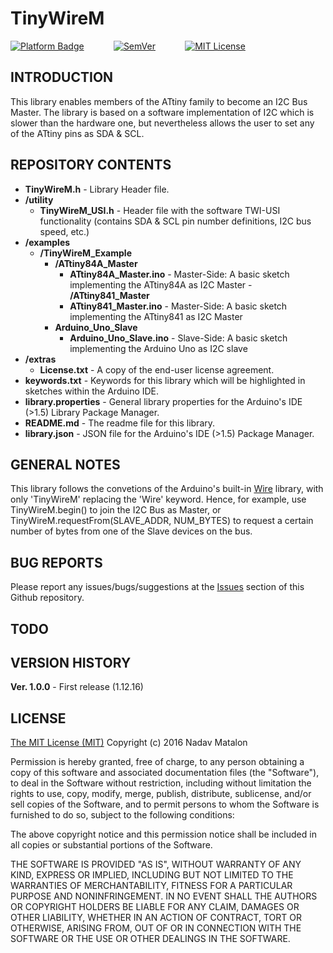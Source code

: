 # TinyWireM

[![Platform Badge](https://img.shields.io/badge/platform-tinyAVR-orange.svg)](http://www.atmel.com/products/microcontrollers/avr/tinyavr.aspx)
&nbsp;&nbsp;&nbsp;&nbsp;&nbsp;&nbsp;&nbsp;&nbsp;&nbsp;&nbsp;
[![SemVer](https://img.shields.io/badge/SemVer-1.0.0-brightgreen.svg)](http://semver.org/)
&nbsp;&nbsp;&nbsp;&nbsp;&nbsp;&nbsp;&nbsp;&nbsp;&nbsp;&nbsp;
[![MIT License](https://img.shields.io/badge/license-MIT-blue.svg)](https://opensource.org/licenses/MIT)

## INTRODUCTION

This library enables members of the ATtiny family to become an I2C Bus Master. The library is based on a software implementation of I2C which is slower than the hardware one, but nevertheless allows the user to set any of the ATtiny pins as SDA & SCL.

## REPOSITORY CONTENTS

- **TinyWireM.h** - Library Header file.
- **/utility** 
    - **TinyWireM_USI.h** - Header file with the software TWI-USI functionality (contains SDA & SCL pin number definitions, I2C bus speed, etc.)
- **/examples**  
    - **/TinyWireM_Example**
        - **/ATtiny84A_Master**
            - **ATtiny84A_Master.ino** - Master-Side: A basic sketch implementing the ATtiny84A as I2C Master        - **/ATtiny841_Master**
            - **ATtiny841_Master.ino** - Master-Side: A basic sketch implementing the ATtiny841 as I2C Master  
        - **Arduino_Uno_Slave** 
            - **Arduino_Uno_Slave.ino** - Slave-Side: A basic sketch implementing the Arduino Uno as I2C slave  
- **/extras** 
    - **License.txt** - A copy of the end-user license agreement.  
- **keywords.txt** - Keywords for this library which will be highlighted in sketches within the Arduino IDE. 
- **library.properties** - General library properties for the Arduino's IDE (>1.5) Library Package Manager.
- **README.md** - The readme file for this library.
- **library.json** - JSON file for the Arduino's IDE (>1.5) Package Manager.


## GENERAL NOTES

This library follows the convetions of the Arduino's built-in [Wire](https://github.com/arduino/Arduino/tree/master/hardware/arduino/avr/libraries/Wire) library, with only 'TinyWireM' replacing the 'Wire' keyword. Hence, for example, use TinyWireM.begin() to join the I2C Bus as Master, or TinyWireM.requestFrom(SLAVE_ADDR, NUM_BYTES) to request a certain number of bytes from one of the Slave devices on the bus.


## BUG REPORTS

Please report any issues/bugs/suggestions at the [Issues](https://github.com/nadavmatalon/TinyWireM/issues) section of this Github repository.


## TODO


## VERSION HISTORY

__Ver. 1.0.0__ - First release (1.12.16)  


## LICENSE

[The MIT License (MIT)](https://opensource.org/licenses/MIT)
Copyright (c) 2016 Nadav Matalon

Permission is hereby granted, free of charge, to any person obtaining a copy of this software and associated documentation files (the "Software"), to deal in the Software without restriction, including without limitation the rights to use, copy, modify, merge, publish, distribute, sublicense, and/or sell copies of the Software, and to permit persons to whom the Software is furnished to do so, subject to the following conditions:

The above copyright notice and this permission notice shall be included in all copies or substantial portions of the Software.

THE SOFTWARE IS PROVIDED "AS IS", WITHOUT WARRANTY OF ANY KIND, EXPRESS OR IMPLIED, INCLUDING BUT NOT LIMITED TO THE WARRANTIES OF MERCHANTABILITY, FITNESS FOR A PARTICULAR PURPOSE AND NONINFRINGEMENT. IN NO EVENT SHALL THE AUTHORS OR COPYRIGHT HOLDERS BE LIABLE FOR ANY CLAIM, DAMAGES OR OTHER LIABILITY, WHETHER IN AN ACTION OF CONTRACT, TORT OR OTHERWISE, ARISING FROM, OUT OF OR IN CONNECTION WITH THE SOFTWARE OR THE USE OR OTHER DEALINGS IN THE SOFTWARE.

